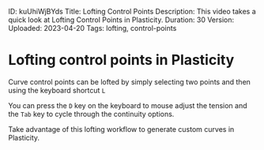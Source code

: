 ID: kuUhiWjBYds
Title: Lofting Control Points
Description: This video takes a quick look at Lofting Control Points in Plasticity.
Duration: 30
Version: 
Uploaded: 2023-04-20
Tags: lofting, control-points

# Lofting control points in Plasticity

Curve control points can be lofted by simply selecting two points and then using the keyboard shortcut `L`

You can press the `D` key on the keyboard to mouse adjust the tension and the `Tab` key to cycle through the continuity options.

Take advantage of this lofting workflow to generate custom curves in Plasticity.
